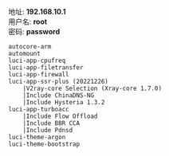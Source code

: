 地址: **192.168.10.1**<br>
用户名: **root**<br>
密码: **password**

```
autocore-arm
automount
luci-app-cpufreq
luci-app-filetransfer
luci-app-firewall
luci-app-ssr-plus (20221226)
    |V2ray-core Selection (Xray-core 1.7.0)
    |Include ChinaDNS-NG
    |Include Hysteria 1.3.2
luci-app-turboacc
    |Include Flow Offload
    |Include BBR CCA
    |Include Pdnsd
luci-theme-argon
luci-theme-bootstrap
```
